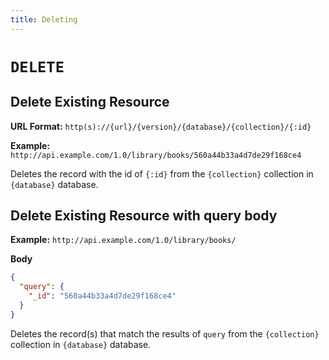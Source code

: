 ```yaml
---
title: Deleting
---
```


# `DELETE`

## Delete Existing Resource

**URL Format:** `http(s)://{url}/{version}/{database}/{collection}/{:id}`

**Example:** `http://api.example.com/1.0/library/books/560a44b33a4d7de29f168ce4`

Deletes the record with the id of `{:id}` from the `{collection}` collection in `{database}` database.

## Delete Existing Resource with query body

**Example:** `http://api.example.com/1.0/library/books/`

**Body**
```JSON
{
  "query": {
    "_id": "560a44b33a4d7de29f168ce4"
  }
}
```

Deletes the record(s) that match the results of `query` from the `{collection}` collection in `{database}` database.
